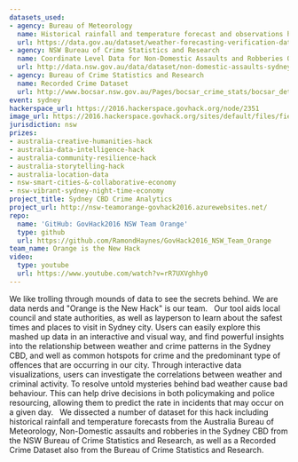 ```yaml
---
datasets_used:
- agency: Bureau of Meteorology
  name: Historical rainfall and temperature forecast and observations hourly data - Weather forecasting verification data (2015-05 to 2016-04)
  url: https://data.gov.au/dataset/weather-forecasting-verification-data-2015-05-to-2016-04
- agency: NSW Bureau of Crime Statistics and Research
  name: Coordinate Level Data for Non-Domestic Assaults and Robberies Occurring in Sydney LGA in Outdoor and Public Places
  url: http://data.nsw.gov.au/data/dataset/non-domestic-assaults-sydney-lga
- agency: Bureau of Crime Statistics and Research
  name: Recorded Crime Dataset
  url: http://www.bocsar.nsw.gov.au/Pages/bocsar_crime_stats/bocsar_detailedspreadsheets.aspx
event: sydney
hackerspace_url: https://2016.hackerspace.govhack.org/node/2351
image_url: https://2016.hackerspace.govhack.org/sites/default/files/field/image/GovHack2016_orange_is_the_new_hack_team_logo.jpg
jurisdiction: nsw
prizes:
- australia-creative-humanities-hack
- australia-data-intelligence-hack
- australia-community-resilience-hack
- australia-storytelling-hack
- australia-location-data
- nsw-smart-cities-&-collaborative-economy
- nsw-vibrant-sydney-night-time-economy
project_title: Sydney CBD Crime Analytics
project_url: http://nsw-teamorange-govhack2016.azurewebsites.net/
repo:
  name: 'GitHub: GovHack2016 NSW Team Orange'
  type: github
  url: https://github.com/RamondHaynes/GovHack2016_NSW_Team_Orange
team_name: Orange is the New Hack
video:
  type: youtube
  url: https://www.youtube.com/watch?v=rR7UXVghhy0
---
```


We like trolling through mounds of data to see the secrets behind. We are data nerds and "Orange is the New Hack" is our team.
 
Our tool aids local council and state authorities, as well as layperson to learn about the safest times and places to visit in Sydney city.
Users can easily explore this mashed up data in an interactive and visual way, and find powerful insights into the relationship between weather and crime patterns in the Sydney  CBD, and well as common hotspots for crime and the predominant type of offences that are occurring in our city.
Through interactive data visualizations, users can investigate the correlations between weather and criminal activity. To resolve untold mysteries behind bad weather cause bad behaviour. This can help drive decisions in both policymaking and police resourcing, allowing them to predict the rate in incidents that may occur on a given day.
 
We dissected a number of dataset for this hack including historical rainfall and temperature forecasts from the Australia Bureau of Meteorology, Non-Domestic assaults and robberies in the Sydney CBD from the NSW Bureau of Crime Statistics and Research, as well as a Recorded Crime Dataset also from the Bureau of Crime Statistics and Research.